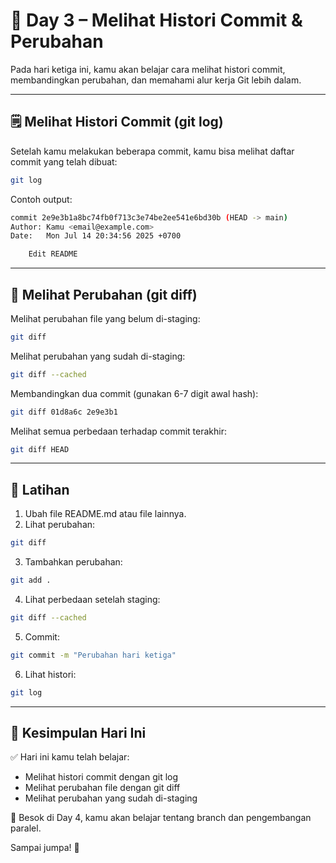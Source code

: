 # 📘 Day 3 – Melihat Histori Commit & Perubahan

Pada hari ketiga ini, kamu akan belajar cara melihat histori commit, membandingkan perubahan, dan memahami alur kerja Git lebih dalam.

---

## 🗒️ Melihat Histori Commit (git log)

Setelah kamu melakukan beberapa commit, kamu bisa melihat daftar commit yang telah dibuat:

```bash
git log
```

Contoh output:

```bash
commit 2e9e3b1a8bc74fb0f713c3e74be2ee541e6bd30b (HEAD -> main)
Author: Kamu <email@example.com>
Date:   Mon Jul 14 20:34:56 2025 +0700

    Edit README
```

---

## 🔄 Melihat Perubahan (git diff)

Melihat perubahan file yang belum di-staging:

```bash
git diff
```

Melihat perubahan yang sudah di-staging:

```bash
git diff --cached
```

Membandingkan dua commit (gunakan 6-7 digit awal hash):

```bash
git diff 01d8a6c 2e9e3b1
```

Melihat semua perbedaan terhadap commit terakhir:

```bash
git diff HEAD
```

---

## 🧪 Latihan

1. Ubah file README.md atau file lainnya.
2. Lihat perubahan:

```bash
git diff
```

3. Tambahkan perubahan:

```bash
git add .
```

4. Lihat perbedaan setelah staging:

```bash
git diff --cached
```

5. Commit:

```bash
git commit -m "Perubahan hari ketiga"
```

6. Lihat histori:

```bash
git log
```

---

## 🏁 Kesimpulan Hari Ini

✅ Hari ini kamu telah belajar:

- Melihat histori commit dengan git log
- Melihat perubahan file dengan git diff
- Melihat perubahan yang sudah di-staging

📌 Besok di Day 4, kamu akan belajar tentang branch dan pengembangan paralel.

Sampai jumpa! 🚀

